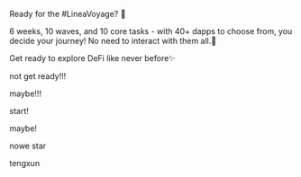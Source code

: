 Ready for the #LineaVoyage? 👀

6 weeks, 10 waves, and 10 core tasks - with 40+  dapps to choose from, you decide your journey! No need to interact with them all.🚀

Get ready to explore DeFi like never before✨

not get ready!!!

maybe!!!

start!

maybe!

nowe star

tengxun
